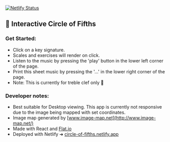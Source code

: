 [![Netlify Status](https://api.netlify.com/api/v1/badges/7ef3c201-adce-4a52-a1fa-677302282533/deploy-status)](https://app.netlify.com/sites/circle-of-fifths/deploys)
## 🎼 Interactive Circle of Fifths
### Get Started:
- Click on a key signature.
- Scales and exercises will render on click.
- Listen to the music by pressing the 'play' button in the lower left corner of the page.
- Print this sheet music by pressing the '...' in the lower right corner of the page.
- Note: This is currently for treble clef only 🎼

### Developer notes:
- Best suitable for Desktop viewing. This app is currently not responsive due to the image being mapped with set coordinates.
- Image map generated by [www.image-map.net](http://www.image-map.net/)
- Made with React and [Flat.io](https://flat.io/)
- Deployed with Netlify ➜ [circle-of-fifths.netlify.app](https://circle-of-fifths.netlify.app/)